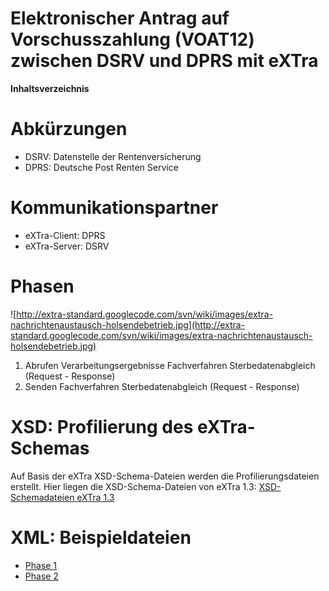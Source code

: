 # Elektronischer Antrag auf Vorschusszahlung (VOAT12) zwischen DSRV und DPRS mit eXTra #

**Inhaltsverzeichnis**


# Abkürzungen #
  * DSRV: Datenstelle der Rentenversicherung
  * DPRS: Deutsche Post Renten Service

# Kommunikationspartner #
  * eXTra-Client: DPRS
  * eXTra-Server: DSRV

# Phasen #

![http://extra-standard.googlecode.com/svn/wiki/images/extra-nachrichtenaustausch-holsendebetrieb.jpg](http://extra-standard.googlecode.com/svn/wiki/images/extra-nachrichtenaustausch-holsendebetrieb.jpg)

  1. Abrufen Verarbeitungsergebnisse Fachverfahren Sterbedatenabgleich (Request - Response)
  1. Senden Fachverfahren Sterbedatenabgleich (Request - Response)


# XSD: Profilierung des eXTra-Schemas #

Auf Basis der eXTra XSD-Schema-Dateien werden die Profilierungsdateien erstellt. Hier liegen die XSD-Schema-Dateien von eXTra 1.3:
[XSD-Schemadateien eXTra 1.3](https://code.google.com/p/extra-standard/source/browse/#svn%2Ftrunk%2Fjava%2Fcomponents%2Fextra-schema%2Fsrc%2Fmain%2Fxsd)


# XML: Beispieldateien #

  * [Phase 1](https://code.google.com/p/extra-standard/source/browse/#svn%2Ftrunk%2Fjava%2Fprocedures%2Fextra-voat12%2Fsrc%2Fmain%2Fdocs%2Fphase1%253Fstate%253Dclosed)
  * [Phase 2](https://code.google.com/p/extra-standard/source/browse/#svn%2Ftrunk%2Fjava%2Fprocedures%2Fextra-voat12%2Fsrc%2Fmain%2Fdocs%2Fphase2)
